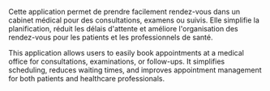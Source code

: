 Cette application permet de prendre facilement rendez-vous dans un cabinet médical pour des consultations, examens ou suivis. Elle simplifie la planification, réduit les délais d'attente et améliore l'organisation des rendez-vous pour les patients et les professionnels de santé.

This application allows users to easily book appointments at a medical office for consultations, examinations, or follow-ups. It simplifies scheduling, reduces waiting times, and improves appointment management for both patients and healthcare professionals.
